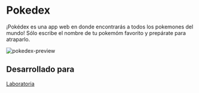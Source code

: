 # Pokedex
¡Pokédex es una app web en donde encontrarás a todos los pokemones del mundo! Sólo escribe el nombre de tu pokemóm favorito y prepárate para atraparlo.

![pokedex-preview](https://user-images.githubusercontent.com/25912796/35747964-487c629a-081a-11e8-9a12-1cb846882abe.png)

## Desarrollado para 
[Laboratoria](http://laboratoria.la)
